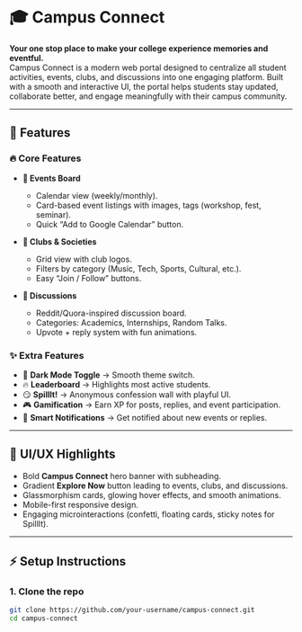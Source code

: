 # 🎓 Campus Connect

**Your one stop place to make your college experience memories and eventful.**  
Campus Connect is a modern web portal designed to centralize all student activities, events, clubs, and discussions into one engaging platform. Built with a smooth and interactive UI, the portal helps students stay updated, collaborate better, and engage meaningfully with their campus community.  

---

## 🚀 Features

### 🔥 Core Features
- **📅 Events Board**  
  - Calendar view (weekly/monthly).  
  - Card-based event listings with images, tags (workshop, fest, seminar).  
  - Quick “Add to Google Calendar” button.  

- **👥 Clubs & Societies**  
  - Grid view with club logos.  
  - Filters by category (Music, Tech, Sports, Cultural, etc.).  
  - Easy “Join / Follow” buttons.  

- **💬 Discussions**  
  - Reddit/Quora-inspired discussion board.  
  - Categories: Academics, Internships, Random Talks.  
  - Upvote + reply system with fun animations.  

### ✨ Extra Features
- 🌙 **Dark Mode Toggle** → Smooth theme switch.  
- 🔥 **Leaderboard** → Highlights most active students.  
- 😏 **SpillIt!** → Anonymous confession wall with playful UI.  
- 🎮 **Gamification** → Earn XP for posts, replies, and event participation.  
- 🔔 **Smart Notifications** → Get notified about new events or replies.  

---



## 🎨 UI/UX Highlights
- Bold **Campus Connect** hero banner with subheading.  
- Gradient **Explore Now** button leading to events, clubs, and discussions.  
- Glassmorphism cards, glowing hover effects, and smooth animations.  
- Mobile-first responsive design.  
- Engaging microinteractions (confetti, floating cards, sticky notes for SpillIt).  

---

## ⚡ Setup Instructions

### 1. Clone the repo
```bash
git clone https://github.com/your-username/campus-connect.git
cd campus-connect
